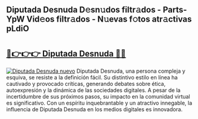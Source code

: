 ## Diputada Desnuda D𝚎sn𝚞dos filtr𝚊dos - Parts-YpW Vid𝚎os filtr𝚊dos - N𝚞evas f𝚘tos atr𝚊ctivas pLdiO

# <h2><a href="http://mb0jxie.tromn.icu/?c=Diputada+Desnuda">🔗👉👉👉 Diputada Desnuda 🔗🔗</a></h2>

[![Diputada Desnuda nuevo](https://i.imgur.com/pEAQMta.gif)](http://mb0jxie.tromn.icu/?c=Diputada+Desnuda)
Diputada Desnuda, una persona compleja y esquiva, se resiste a la definición fácil. Su distintivo estilo en línea ha cautivado y provocado críticas, generando debates sobre ética, autoexpresión y la dinámica de las sociedades digitales. A pesar de la incertidumbre de sus próximos pasos, su impacto en la comunidad virtual es significativo. Con un espíritu inquebrantable y un atractivo innegable, la influencia de Diputada Desnuda en los medios digitales es innovadora.
